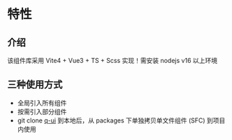 # 特性

## 介绍

该组件库采用 Vite4 + Vue3 + TS + Scss 实现！需安装 nodejs v16 以上环境

## 三种使用方式

- 全局引入所有组件
- 按需引入部分组件
- git clone [q-ui](https://github.com/jqw755/q-ui) 到本地后，从 packages 下单独拷贝单文件组件 (SFC) 到项目内使用

